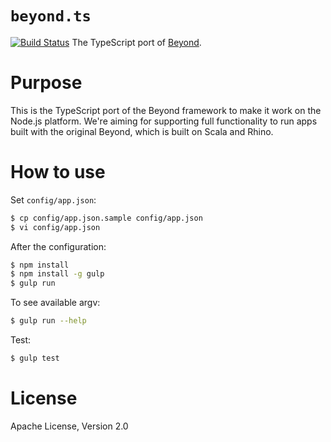 # `beyond.ts`
[![Build Status](https://travis-ci.org/SollmoStudio/beyond.ts.svg?branch=master)](https://travis-ci.org/SollmoStudio/beyond.ts)
The TypeScript port of [Beyond](https://github.com/SollmoStudio/beyond).

# Purpose

This is the TypeScript port of the Beyond framework to make it work on the
Node.js platform. We're aiming for supporting full functionality to run apps
built with the original Beyond, which is built on Scala and Rhino.

# How to use

Set `config/app.json`:

```bash
$ cp config/app.json.sample config/app.json
$ vi config/app.json
```

After the configuration:

```bash
$ npm install
$ npm install -g gulp
$ gulp run
```

To see available argv:

```bash
$ gulp run --help
```

Test:

```bash
$ gulp test
```

# License

Apache License, Version 2.0
